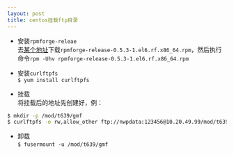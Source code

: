 ```yaml
---
layout: post
title: centos挂载ftp目录
---
```

+ 安装`rpmforge-releae`  
去[某个地址](http://www.rpm-find.net/linux/rpm2html/search.php?query=rpmforge-release(x86-64))下载`rpmforge-release-0.5.3-1.el6.rf.x86_64.rpm`，然后执行命令`rpm -Uhv rpmforge-release-0.5.3-1.el6.rf.x86_64.rpm`  

+ 安装`curlftpfs`  
`$ yum install curlftpfs`  

+ 挂载  
将挂载后的地址先创建好，例：  
```Bash
$ mkdir -p /mod/t639/gmf
$ curlftpfs -o rw,allow_other ftp://nwpdata:123456@10.20.49.99/mod/t639/gmf /mod/t639/gmf
```

+ 卸载  
`$ fusermount -u /mod/t639/gmf`